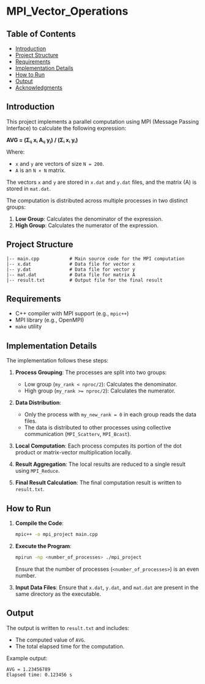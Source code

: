# MPI_Vector_Operations

## Table of Contents
- [Introduction](#introduction)
- [Project Structure](#project-structure)
- [Requirements](#requirements)
- [Implementation Details](#implementation-details)
- [How to Run](#how-to-run)
- [Output](#output)
- [Acknowledgments](#acknowledgments)

## Introduction
This project implements a parallel computation using MPI (Message Passing Interface) to calculate the following expression:

**AVG = (Σᵢⱼ xᵢ Aᵢⱼ yⱼ) / (Σᵢ xᵢ yᵢ)**

Where:
- `x` and `y` are vectors of size `N = 200`.
- `A` is an `N × N` matrix.


The vectors `x` and `y` are stored in `x.dat` and `y.dat` files, and the matrix \(A\) is stored in `mat.dat`.

The computation is distributed across multiple processes in two distinct groups:
1. **Low Group**: Calculates the denominator of the expression.
2. **High Group**: Calculates the numerator of the expression.

## Project Structure
```
|-- main.cpp           # Main source code for the MPI computation
|-- x.dat              # Data file for vector x
|-- y.dat              # Data file for vector y
|-- mat.dat            # Data file for matrix A
|-- result.txt         # Output file for the final result
```

## Requirements
- C++ compiler with MPI support (e.g., `mpic++`)
- MPI library (e.g., OpenMPI)
- `make` utility
  
## Implementation Details
The implementation follows these steps:
1. **Process Grouping**: The processes are split into two groups:
   - Low group (`my_rank < nproc/2`): Calculates the denominator.
   - High group (`my_rank >= nproc/2`): Calculates the numerator.
   
2. **Data Distribution**:
   - Only the process with `my_new_rank = 0` in each group reads the data files.
   - The data is distributed to other processes using collective communication (`MPI_Scatterv`, `MPI_Bcast`).
   
3. **Local Computation**:
   Each process computes its portion of the dot product or matrix-vector multiplication locally.

4. **Result Aggregation**:
   The local results are reduced to a single result using `MPI_Reduce`.
   
5. **Final Result Calculation**:
   The final computation result is written to `result.txt`.

## How to Run
1. **Compile the Code**:
   ```sh
   mpic++ -o mpi_project main.cpp
   ```

2. **Execute the Program**:
   ```sh
   mpirun -np <number_of_processes> ./mpi_project
   ```
   Ensure that the number of processes (`<number_of_processes>`) is an even number.

3. **Input Data Files**:
   Ensure that `x.dat`, `y.dat`, and `mat.dat` are present in the same directory as the executable.

## Output
The output is written to `result.txt` and includes:
- The computed value of `AVG`.
- The total elapsed time for the computation.

Example output:
```
AVG = 1.23456789
Elapsed time: 0.123456 s
```

